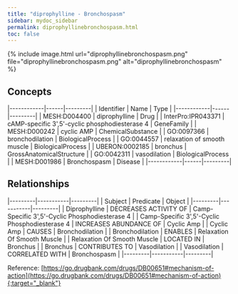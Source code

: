 ```yaml
---
title: "diprophylline - Bronchospasm"
sidebar: mydoc_sidebar
permalink: diprophyllinebronchospasm.html
toc: false 
---
```


{% include image.html url="diprophyllinebronchospasm.png" file="diprophyllinebronchospasm.png" alt="diprophyllinebronchospasm" %}

## Concepts

|------------|------|---------|
| Identifier | Name | Type    |
|------------|------|---------|
| MESH:D004400 | diprophylline | Drug |
| InterPro:IPR043371 | cAMP-specific 3',5'-cyclic phosphodiesterase 4 | GeneFamily |
| MESH:D000242 | cyclic AMP | ChemicalSubstance |
| GO:0097366 | bronchodilation | BiologicalProcess |
| GO:0044557 | relaxation of smooth muscle | BiologicalProcess |
| UBERON:0002185 | bronchus | GrossAnatomicalStructure |
| GO:0042311 | vasodilation | BiologicalProcess |
| MESH:D001986 | Bronchospasm | Disease |
|------------|------|---------|

## Relationships

|---------|-----------|---------|
| Subject | Predicate | Object  |
|---------|-----------|---------|
| Diprophylline | DECREASES ACTIVITY OF | Camp-Specific 3',5'-Cyclic Phosphodiesterase 4 |
| Camp-Specific 3',5'-Cyclic Phosphodiesterase 4 | INCREASES ABUNDANCE OF | Cyclic Amp |
| Cyclic Amp | CAUSES | Bronchodilation |
| Bronchodilation | ENABLES | Relaxation Of Smooth Muscle |
| Relaxation Of Smooth Muscle | LOCATED IN | Bronchus |
| Bronchus | CONTRIBUTES TO | Vasodilation |
| Vasodilation | CORRELATED WITH | Bronchospasm |
|---------|-----------|---------|

Reference: [https://go.drugbank.com/drugs/DB00651#mechanism-of-action](https://go.drugbank.com/drugs/DB00651#mechanism-of-action){:target="_blank"}